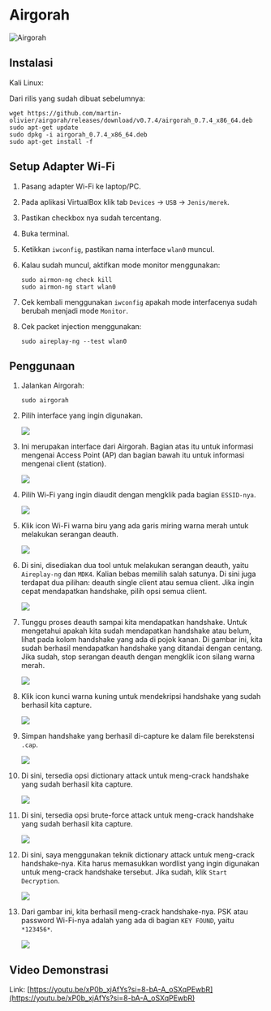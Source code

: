 # Airgorah

![Airgorah](https://github.com/fixploit03/Pentest-WiFi/blob/main/tools/airgorah/img/airgorah.jpg)

## Instalasi

Kali Linux:

Dari rilis yang sudah dibuat sebelumnya:

   ```
   wget https://github.com/martin-olivier/airgorah/releases/download/v0.7.4/airgorah_0.7.4_x86_64.deb
   sudo apt-get update
   sudo dpkg -i airgorah_0.7.4_x86_64.deb
   sudo apt-get install -f
   ```

## Setup Adapter Wi-Fi

1. Pasang adapter Wi-Fi ke laptop/PC.
2. Pada aplikasi VirtualBox klik tab `Devices` -> `USB` -> `Jenis/merek`.
3. Pastikan checkbox nya sudah tercentang.
4. Buka terminal.
5. Ketikkan `iwconfig`, pastikan nama interface `wlan0` muncul.
6. Kalau sudah muncul, aktifkan mode monitor menggunakan:

   ```
   sudo airmon-ng check kill
   sudo airmon-ng start wlan0
   ```
7. Cek kembali menggunakan `iwconfig` apakah mode interfacenya sudah berubah menjadi mode `Monitor`.
8. Cek packet injection menggunakan:

   ```
   sudo aireplay-ng --test wlan0
   ```

## Penggunaan

1. Jalankan Airgorah:

   ```
   sudo airgorah
   ```
2. Pilih interface yang ingin digunakan.
   
   ![](https://github.com/fixploit03/Hack-WiFi/blob/main/tools/airgorah/img/1.png)
3. Ini merupakan interface dari Airgorah. Bagian atas itu untuk informasi mengenai Access Point (AP) dan bagian bawah itu untuk informasi mengenai client (station).

   ![](https://github.com/fixploit03/Hack-WiFi/blob/main/tools/airgorah/img/2.png)
4. Pilih Wi-Fi yang ingin diaudit dengan mengklik pada bagian `ESSID-nya`.

   ![](https://github.com/fixploit03/Hack-WiFi/blob/main/tools/airgorah/img/3.png)
5. Klik icon Wi-Fi warna biru yang ada garis miring warna merah untuk melakukan serangan deauth.

   ![](https://github.com/fixploit03/Hack-WiFi/blob/main/tools/airgorah/img/4.png)
6. Di sini, disediakan dua tool untuk melakukan serangan deauth, yaitu `Aireplay-ng` dan `MDK4`. Kalian bebas memilih salah satunya. Di sini juga terdapat dua pilihan: deauth single client atau semua client. Jika ingin cepat mendapatkan handshake, pilih opsi semua client.

   ![](https://github.com/fixploit03/Hack-WiFi/blob/main/tools/airgorah/img/5.png)
7. Tunggu proses deauth sampai kita mendapatkan handshake. Untuk mengetahui apakah kita sudah mendapatkan handshake atau belum, lihat pada kolom handshake yang ada di pojok kanan. Di gambar ini, kita sudah berhasil mendapatkan handshake yang ditandai dengan centang. Jika sudah, stop serangan deauth dengan mengklik icon silang warna merah.

   ![](https://github.com/fixploit03/Hack-WiFi/blob/main/tools/airgorah/img/6.png)
8. Klik icon kunci warna kuning untuk mendekripsi handshake yang sudah berhasil kita capture.

   ![](https://github.com/fixploit03/Hack-WiFi/blob/main/tools/airgorah/img/7.png)
9. Simpan handshake yang berhasil di-capture ke dalam file berekstensi `.cap`.

   ![](https://github.com/fixploit03/Hack-WiFi/blob/main/tools/airgorah/img/8.png)
10. Di sini, tersedia opsi dictionary attack untuk meng-crack handshake yang sudah berhasil kita capture.

    ![](https://github.com/fixploit03/Hack-WiFi/blob/main/tools/airgorah/img/9.png)
11. Di sini, tersedia opsi brute-force attack untuk meng-crack handshake yang sudah berhasil kita capture.

    ![](https://github.com/fixploit03/Hack-WiFi/blob/main/tools/airgorah/img/10.png)

12. Di sini, saya menggunakan teknik dictionary attack untuk meng-crack handshake-nya. Kita harus memasukkan wordlist yang ingin digunakan untuk meng-crack handshake tersebut. Jika sudah, klik `Start Decryption`.
    
    ![](https://github.com/fixploit03/Hack-WiFi/blob/main/tools/airgorah/img/11.png)
13. Dari gambar ini, kita berhasil meng-crack handshake-nya. PSK atau password Wi-Fi-nya adalah yang ada di bagian `KEY FOUND`, yaitu `*123456*`.

    ![](https://github.com/fixploit03/Hack-WiFi/blob/main/tools/airgorah/img/12.png)

## Video Demonstrasi

Link: [https://youtu.be/xP0b_xjAfYs?si=8-bA-A_oSXqPEwbR](https://youtu.be/xP0b_xjAfYs?si=8-bA-A_oSXqPEwbR)
